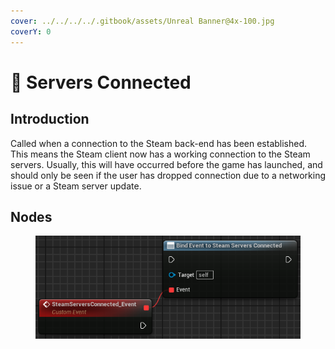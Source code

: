 ```yaml
---
cover: ../../../../.gitbook/assets/Unreal Banner@4x-100.jpg
coverY: 0
---
```


# 🔻 Servers Connected

## Introduction

Called when a connection to the Steam back-end has been established. This means the Steam client now has a working connection to the Steam servers. Usually, this will have occurred before the game has launched, and should only be seen if the user has dropped connection due to a networking issue or a Steam server update.

## Nodes

<figure><img src="../../../../.gitbook/assets/image (274).png" alt=""><figcaption></figcaption></figure>
